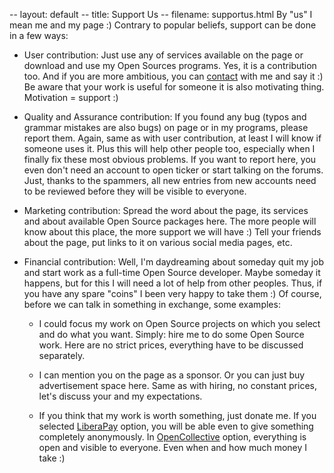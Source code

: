 -- layout: default
-- title: Support Us
-- filename: supportus.html
By "us" I mean me and my page :) Contrary to popular beliefs, support can be
done in a few ways:

* User contribution: Just use any of services available on the page or download
  and use my Open Sources programs. Yes, it is a contribution too. And if you
  are more ambitious, you can [contact](contact.html) with me and say it :) Be
  aware that your work is useful for someone it is also motivating thing.
  Motivation = support :)

* Quality and Assurance contribution: If you found any bug (typos and grammar
  mistakes are also bugs) on page or in my programs, please report them. Again,
  same as with user contribution, at least I will know if someone uses it. Plus
  this will help other people too, especially when I finally fix these most
  obvious problems. If you want to report here, you even don't need an account to
  open ticker or start talking on the forums. Just, thanks to the spammers, all
  new entries from new accounts need to be reviewed before they will be visible
  to everyone.

* Marketing contribution: Spread the word about the page, its services and
  about available Open Source packages here. The more people will know about
  this place, the more support we will have :) Tell your friends about the
  page, put links to it on various social media pages, etc.

* Financial contribution: Well, I'm daydreaming about someday quit my job and
  start work as a full-time Open Source developer. Maybe someday it happens,
  but for this I will need a lot of help from other peoples. Thus, if you have
  any spare "coins" I been very happy to take them :) Of course, before we can
  talk in something in exchange, some examples:

  * I could focus my work on Open Source projects on which you select and do
    what you want. Simply: hire me to do some Open Source work. Here are no
    strict prices, everything have to be discussed separately.

  * I can mention you on the page as a sponsor. Or you can just buy
    advertisement space here. Same as with hiring, no constant prices, let's
    discuss your and my expectations.

  * If you think that my work is worth something, just donate me. If you
    selected [LiberaPay](https://liberapay.com/thindil/) option, you will be
    able even to give something completely anonymously. In [OpenCollective](https://opencollective.com/laeran)
    option, everything is open and visible to everyone. Even when and how
    much money I take :)
